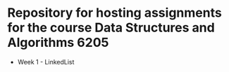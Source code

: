 # Repository for hosting assignments for the course Data Structures and Algorithms 6205

 - Week 1 - LinkedList
